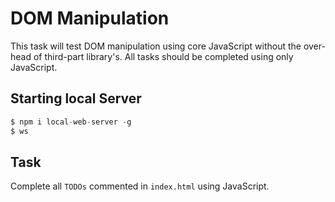 # DOM Manipulation

This task will test DOM manipulation using core JavaScript without the over-head of third-part library's. All tasks should be completed using only JavaScript.

## Starting local Server

```javascript
$ npm i local-web-server -g
$ ws
```

## Task

Complete all `TODOs` commented in `index.html` using JavaScript.
